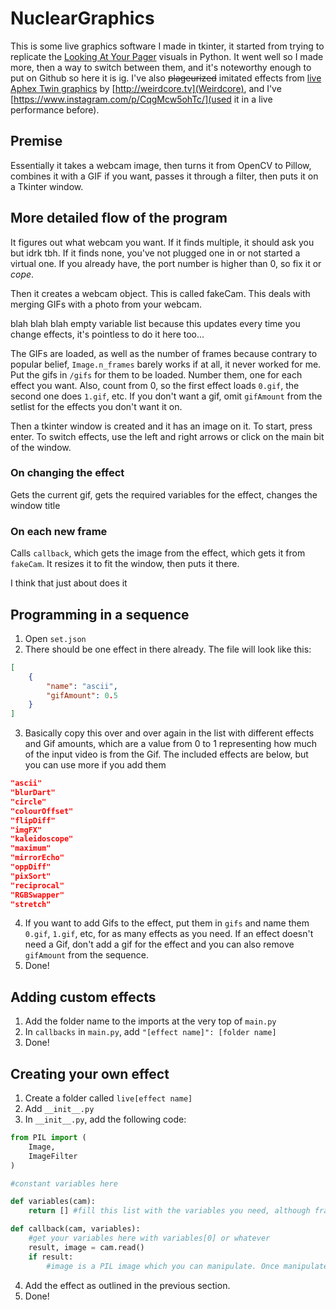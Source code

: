 # NuclearGraphics

This is some live graphics software I made in tkinter, it started from trying to replicate the [Looking At Your Pager](https://www.youtube.com/watch?v=Z2IwAKmY774) visuals in Python. It went well so I made more, then a way to switch between them, and it's noteworthy enough to put on Github so here it is ig. I've also ~~plageurized~~ imitated effects from [live Aphex Twin graphics](https://www.youtube.com/watch?v=961uG4Ixg_Y) by [http://weirdcore.tv](Weirdcore), and I've [https://www.instagram.com/p/CqgMcw5ohTc/](used it in a live performance before).

## Premise

Essentially it takes a webcam image, then turns it from OpenCV to Pillow, combines it with a GIF if you want, passes it through a filter, then puts it on a Tkinter window.

## More detailed flow of the program

It figures out what webcam you want. If it finds multiple, it should ask you but idrk tbh. If it finds none, you've not plugged one in or not started a virtual one. If you already have, the port number is higher than 0, so fix it or *cope*.

Then it creates a webcam object. This is called fakeCam. This deals with merging GIFs with a photo from your webcam.

blah blah blah empty variable list because this updates every time you change effects, it's pointless to do it here too...

The GIFs are loaded, as well as the number of frames because contrary to popular belief, `Image.n_frames` barely works if at all, it never worked for me. Put the gifs in `/gifs` for them to be loaded. Number them, one for each effect you want. Also, count from 0, so the first effect loads `0.gif`, the second one does `1.gif`, etc. If you don't want a gif, omit `gifAmount` from the setlist for the effects you don't want it on.

Then a tkinter window is created and it has an image on it. To start, press enter. To switch effects, use the left and right arrows or click on the main bit of the window.

### On changing the effect

Gets the current gif, gets the required variables for the effect, changes the window title

### On each new frame

Calls `callback`, which gets the image from the effect, which gets it from `fakeCam`. It resizes it to fit the window, then puts it there.

I think that just about does it

## Programming in a sequence

1. Open `set.json`
2. There should be one effect in there already. The file will look like this:
```json
[
    {
        "name": "ascii",
        "gifAmount": 0.5
    }
]
```
3. Basically copy this over and over again in the list with different effects and Gif amounts, which are a value from 0 to 1 representing how much of the input video is from the Gif. The included effects are below, but you can use more if you add them
```json
"ascii"
"blurDart"
"circle"
"colourOffset"
"flipDiff"
"imgFX"
"kaleidoscope"
"maximum"
"mirrorEcho"
"oppDiff"
"pixSort"
"reciprocal"
"RGBSwapper"
"stretch"
```
4. If you want to add Gifs to the effect, put them in `gifs` and name them `0.gif`, `1.gif`, etc, for as many effects as you need. If an effect doesn't need a Gif, don't add a gif for the effect and you can also remove `gifAmount` from the sequence.
5. Done!

## Adding custom effects

1. Add the folder name to the imports at the very top of `main.py`
2. In `callbacks` in `main.py`, add `"[effect name]": [folder name]`
4. Done!

## Creating your own effect

1. Create a folder called `live[effect name]`
2. Add `__init__.py`
3. In `__init__.py`, add the following code:
```python
from PIL import (
    Image,
    ImageFilter
)

#constant variables here

def variables(cam):
    return [] #fill this list with the variables you need, although frankly it can be any data type as long as it's only one variable

def callback(cam, variables):
    #get your variables here with variables[0] or whatever
    result, image = cam.read()
    if result:
        #image is a PIL image which you can manipulate. Once manipulated, return the image.

```

4. Add the effect as outlined in the previous section.
5. Done!